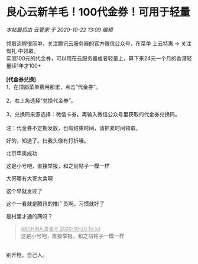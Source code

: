 # 良心云新羊毛！100代金券！可用于轻量


<i class="pstatus"> 本帖最后由 云管家 于 2020-10-22 13:09 编辑 </i><br />
<br />
领取流程很简单，关注腾讯云服务器的官方微信公众号，在菜单 上云特惠 -&gt; 关注有礼 中领取。<br />
实测100元的代金券，可以用在云服务器或者轻量上，算下来24元一个月的香港轻量续1年才100+<br />
<img id="aimg_KLoJx" onclick="zoom(this, this.src, 0, 0, 0)" class="zoom" src="https://i.loli.net/2020/10/20/2FdHhq6W5Ce7obR.png" onmouseover="img_onmouseoverfunc(this)" onload="thumbImg(this)" border="0" alt="" /><br />
<br />
<strong>[代金券兑换]</strong><br />
1，在顶部菜单费用那里，点击“代金券”。<br />
<img id="aimg_dpD7Z" onclick="zoom(this, this.src, 0, 0, 0)" class="zoom" src="https://i.loli.net/2020/10/22/nRFv3AdZfrq26tL.png" onmouseover="img_onmouseoverfunc(this)" onload="thumbImg(this)" border="0" alt="" /><br />
<br />
2，右上角选择“兑换代金券”。<br />
<img id="aimg_xYyey" onclick="zoom(this, this.src, 0, 0, 0)" class="zoom" src="https://i.loli.net/2020/10/22/baEmRu6qABHhdsy.png" onmouseover="img_onmouseoverfunc(this)" onload="thumbImg(this)" border="0" alt="" /><br />
<br />
3，兑换码来源选择：微信卡券。再输入微信公众号里获取的代金券兑换码。<br />
<img id="aimg_UTaFB" onclick="zoom(this, this.src, 0, 0, 0)" class="zoom" src="https://i.loli.net/2020/10/22/iNOxRH4JtWnXbID.png" onmouseover="img_onmouseoverfunc(this)" onload="thumbImg(this)" border="0" alt="" /><br />
<br />
注：代金券不定期发放，也有结束时间，请抓紧时间领取。

好的，知道了。扫我头像有打折哦。

北京申奥成功

这是小号吧，直接举报，和之前帖子一模一样<img src="static/image/smiley/yct/022.gif" smilieid="42" border="0" alt="" />

大哥哪有大哥大卖啊

这个早就发过了

这个一看就是腾讯的推广员啊。习惯就好了

是村里才通的网吗？

<div class="quote"><blockquote><font size="2"><a href="https://www.hostloc.com/forum.php?mod=redirect&amp;goto=findpost&amp;pid=9326845&amp;ptid=756419" target="_blank"><font color="#999999">ABCHINA 发表于 2020-10-20 15:53</font></a></font><br />
这是小号吧，直接举报，和之前帖子一模一样</blockquote></div><br />
别开枪，自己人。<img src="static/image/smiley/default/lol.gif" smilieid="12" border="0" alt="" />
